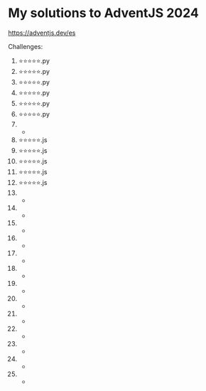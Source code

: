 # My solutions to AdventJS 2024

https://adventjs.dev/es

Challenges:

1. ⭐⭐⭐⭐⭐.py
2. ⭐⭐⭐⭐⭐.py
3. ⭐⭐⭐⭐⭐.py
4. ⭐⭐⭐⭐⭐.py
5. ⭐⭐⭐⭐⭐.py
6. ⭐⭐⭐⭐⭐.py
7. -
8. ⭐⭐⭐⭐⭐.js
9. ⭐⭐⭐⭐⭐.js
10. ⭐⭐⭐⭐⭐.js
11. ⭐⭐⭐⭐⭐.js
12. ⭐⭐⭐⭐⭐.js
13. -
14. -
15. -
16. -
17. -
18. -
19. -
20. -
21. -
22. -
23. -
24. -
25. -
